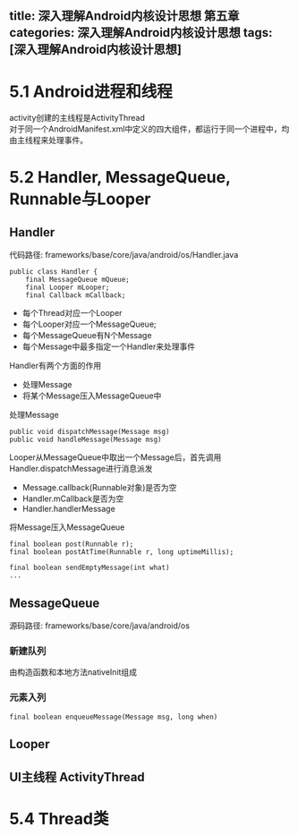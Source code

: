 title: 深入理解Android内核设计思想 第五章
categories: 深入理解Android内核设计思想
tags: [深入理解Android内核设计思想]
---
# 5.1 Android进程和线程
activity创建的主线程是ActivityThread   
对于同一个AndroidManifest.xml中定义的四大组件，都运行于同一个进程中，均由主线程来处理事件。

# 5.2 Handler, MessageQueue, Runnable与Looper
## Handler
代码路径: frameworks/base/core/java/android/os/Handler.java   

	public class Handler {
		final MessageQueue mQueue;
		final Looper mLooper;
		final Callback mCallback;

- 每个Thread对应一个Looper
- 每个Looper对应一个MessageQueue;
- 每个MessageQueue有N个Message
- 每个Message中最多指定一个Handler来处理事件

Handler有两个方面的作用
- 处理Message
- 将某个Message压入MessageQueue中

处理Message

	public void dispatchMessage(Message msg)
	public void handleMessage(Message msg)

Looper从MessageQueue中取出一个Message后，首先调用Handler.dispatchMessage进行消息派发

- Message.callback(Runnable对象)是否为空
- Handler.mCallback是否为空
- Handler.handlerMessage

将Message压入MessageQueue

	final boolean post(Runnable r);
	final boolean postAtTime(Runnable r, long uptimeMillis);

	final boolean sendEmptyMessage(int what)
	...

## MessageQueue
源码路径: frameworks/base/core/java/android/os
### 新建队列
由构造函数和本地方法nativeInit组成
### 元素入列
	final boolean enqueueMessage(Message msg, long when)

## Looper

## UI主线程 ActivityThread

# 5.4 Thread类


